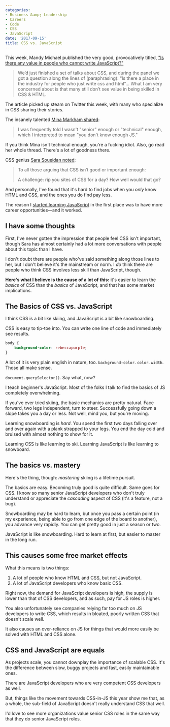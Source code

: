 ```yaml
---
categories:
- Business &amp; Leadership
- Careers
- Code
- CSS
- JavaScript
date: '2017-09-15'
title: CSS vs. JavaScript
---
```


This week, Mandy Michael published the very good, provocatively titled, ["Is there any value in people who cannot write JavaScript?"](https://medium.com/@mandy.michael/is-there-any-value-in-people-who-cannot-write-javascript-d0a66b16de06)

> We’d just finished a set of talks about CSS, and during the panel we got a question along the lines of (paraphrasing): “Is there a place in the industry for people who just write css and html”... What I am very concerned about is that many still don’t see value in being skilled in CSS & HTML.

The article picked up steam on Twitter this week, with many who specialize in CSS sharing their stories.

The insanely talented [Mina Markham shared](https://twitter.com/MinaMarkham/status/908362237064077312):

> I was frequently told I wasn't "senior" enough or "technical" enough, which I interpreted to mean "you don't know enough JS."

If you think Mina isn't technical enough, you're a fucking idiot. Also, go read her whole thread. There's a lot of goodness there.

CSS genius [Sara Soueidan noted](https://twitter.com/SaraSoueidan/status/908604451275071488):

> To all those arguing that CSS isn’t good or important enough:
>
> A challenge: rip you sites of CSS for a day? How well would that go?

And personally, I've found that it's hard to find jobs when you *only* know HTML and CSS, and the ones you do find pay less.

The reason I [started learning JavaScript](/guides) in the first place was to have more career opportunities&mdash;and it worked.

## I have some thoughts

First, I've never gotten the impression that people feel CSS isn't important, though Sara has almost certainly had a lot more conversations with people about this topic than I have.

I don't doubt there are people who've said something along those lines to her, but I don't believe it's the mainstream or norm. I *do* think there are people who think CSS involves less skill than JavaScript, though.

**Here's what I believe is the cause of a lot of this:** it's easier to learn the *basics* of CSS than the *basics* of JavaScript, and that has some market implications.

## The Basics of CSS vs. JavaScript

I think CSS is a bit like skiing, and JavaScript is a bit like snowboarding.

CSS is easy to tip-toe into. You can write one line of code and immediately see results.

```css
body {
    background-color: rebeccapurple;
}
```

A lot of it is very plain english in nature, too. `background-color`. `color`. `width`. Those all make sense.

`document.querySelector()`. Say what, now?

I teach beginner's JavaScript. Most of the folks I talk to find the basics of JS completely overwhelming.

If you've ever tried skiing, the basic mechanics are pretty natural. Face forward, two legs independent, turn to steer. Successfully going down a slope takes you a day or less. Not well, mind you, but you're moving.

Learning snowboarding is *hard*. You spend the first two days falling over and over again with a plank strapped to your legs. You end the day cold and bruised with almost nothing to show for it.

Learning CSS is like learning to ski. Learning JavaScript is like learning to snowboard.

## The basics vs. mastery

Here's the thing, though: *mastering* skiing is a lifetime pursuit.

The basics are easy. Becoming truly good is quite difficult. Same goes for CSS. I know so many senior JavaScript developers who don't truly understand or appreciate the *cascading* aspect of CSS (it's a feature, not a bug).

Snowboarding may be hard to learn, but once you pass a certain point (in my experience, being able to go from one edge of the board to another), you advance very rapidly. You can get pretty good in just a season or two.

JavaScript is like snowboarding. Hard to learn at first, but easier to master in the long run.

## This causes some free market effects

What this means is two things:

1. A lot of people who know HTML and CSS, but not JavaScript.
2. A lot of JavaScript developers who know basic CSS.

Right now, the demand for JavaScript developers is high, the supply is lower than that of CSS developers, and as such, pay for JS roles is higher.

You also unfortunately see companies relying far too much on JS developers to write CSS, which results in bloated, poorly written CSS that doesn't scale well.

It also causes an over-reliance on JS for things that would more easily be solved with HTML and CSS alone.

## CSS and JavaScript are equals

As projects scale, you cannot downplay the importance of scalable CSS. It's the difference between slow, buggy projects and fast, easily maintainable ones.

There are JavaScript developers who are very competent CSS developers as well.

But, things like the movement towards CSS-in-JS this year show me that, as a whole, the sub-field of JavaScript doesn't really understand CSS that well.

I'd love to see more organizations value senior CSS roles in the same way that they do senior JavaScript roles.